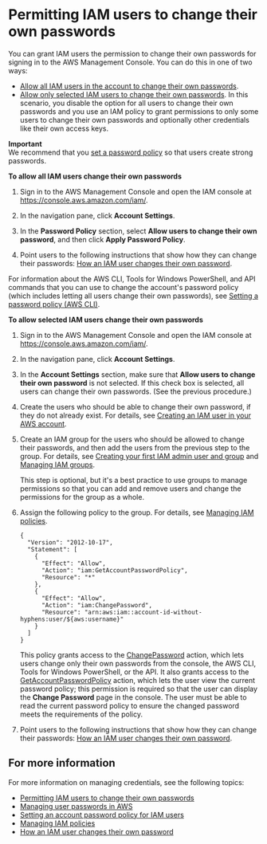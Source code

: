 # Permitting IAM users to change their own passwords<a name="id_credentials_passwords_enable-user-change"></a>

You can grant IAM users the permission to change their own passwords for signing in to the AWS Management Console\. You can do this in one of two ways:
+ [Allow all IAM users in the account to change their own passwords](#proc_letalluserschangepassword)\. 
+ [Allow only selected IAM users to change their own passwords](#proc_letselectuserschangepassword)\. In this scenario, you disable the option for all users to change their own passwords and you use an IAM policy to grant permissions to only some users to change their own passwords and optionally other credentials like their own access keys\. 

**Important**  
We recommend that you [set a password policy](id_credentials_passwords_account-policy.md) so that users create strong passwords\.<a name="proc_letalluserschangepassword"></a>

**To allow all IAM users change their own passwords**

1. Sign in to the AWS Management Console and open the IAM console at [https://console\.aws\.amazon\.com/iam/](https://console.aws.amazon.com/iam/)\.

1. In the navigation pane, click **Account Settings**\.

1. In the **Password Policy** section, select **Allow users to change their own password**, and then click **Apply Password Policy**\. 

1. Point users to the following instructions that show how they can change their passwords: [How an IAM user changes their own password](id_credentials_passwords_user-change-own.md)\. 

For information about the AWS CLI, Tools for Windows PowerShell, and API commands that you can use to change the account's password policy \(which includes letting all users change their own passwords\), see [Setting a password policy \(AWS CLI\)](id_credentials_passwords_account-policy.md#PasswordPolicy_CLI)\.<a name="proc_letselectuserschangepassword"></a>

**To allow selected IAM users change their own passwords**

1. Sign in to the AWS Management Console and open the IAM console at [https://console\.aws\.amazon\.com/iam/](https://console.aws.amazon.com/iam/)\.

1. In the navigation pane, click **Account Settings**\. 

1. In the **Account Settings** section, make sure that **Allow users to change their own password** is not selected\. If this check box is selected, all users can change their own passwords\. \(See the previous procedure\.\) 

1. Create the users who should be able to change their own password, if they do not already exist\. For details, see [Creating an IAM user in your AWS account](id_users_create.md)\. 

1. Create an IAM group for the users who should be allowed to change their passwords, and then add the users from the previous step to the group\. For details, see [Creating your first IAM admin user and group](getting-started_create-admin-group.md) and [Managing IAM groups](id_groups_manage.md)\. 

   This step is optional, but it's a best practice to use groups to manage permissions so that you can add and remove users and change the permissions for the group as a whole\. 

1. Assign the following policy to the group\. For details, see [Managing IAM policies](access_policies_manage.md)\.

   ```
   {
     "Version": "2012-10-17",
     "Statement": [
       {
         "Effect": "Allow",
         "Action": "iam:GetAccountPasswordPolicy",
         "Resource": "*"
       },
       {
         "Effect": "Allow",
         "Action": "iam:ChangePassword",
         "Resource": "arn:aws:iam::account-id-without-hyphens:user/${aws:username}"
       }
     ]
   }
   ```

   This policy grants access to the [ChangePassword](https://docs.aws.amazon.com/IAM/latest/APIReference/API_ChangePassword.html) action, which lets users change only their own passwords from the console, the AWS CLI, Tools for Windows PowerShell, or the API\. It also grants access to the [GetAccountPasswordPolicy](https://docs.aws.amazon.com/IAM/latest/APIReference/API_GetAccountPasswordPolicy.html) action, which lets the user view the current password policy; this permission is required so that the user can display the **Change Password** page in the console\. The user must be able to read the current password policy to ensure the changed password meets the requirements of the policy\.

1. Point users to the following instructions that show how they can change their passwords: [How an IAM user changes their own password](id_credentials_passwords_user-change-own.md)\. 

## For more information<a name="HowToPwdIAMUser-moreinfo"></a>

For more information on managing credentials, see the following topics:
+ [Permitting IAM users to change their own passwords](#id_credentials_passwords_enable-user-change) 
+ [Managing user passwords in AWS](id_credentials_passwords.md)
+ [Setting an account password policy for IAM users](id_credentials_passwords_account-policy.md)
+ [Managing IAM policies](access_policies_manage.md)
+ [How an IAM user changes their own password](id_credentials_passwords_user-change-own.md)